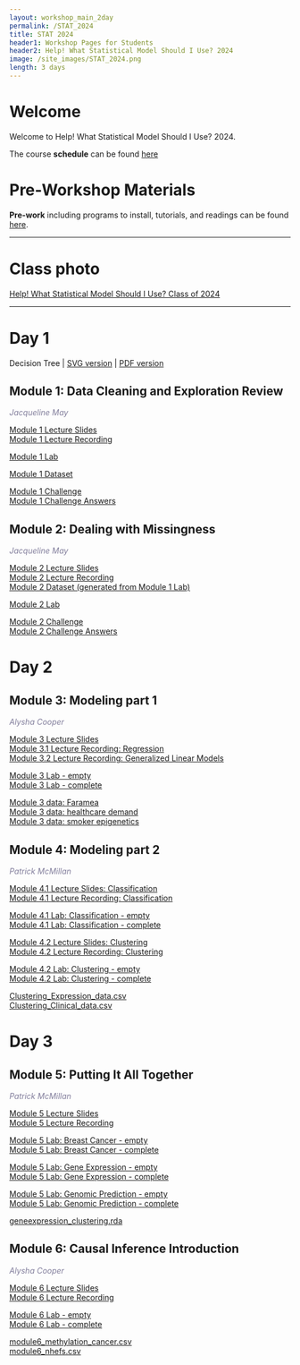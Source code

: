 ```yaml
---
layout: workshop_main_2day
permalink: /STAT_2024
title: STAT 2024
header1: Workshop Pages for Students
header2: Help! What Statistical Model Should I Use? 2024
image: /site_images/STAT_2024.png
length: 3 days
---
```


# Welcome <a id="welcome"></a>

Welcome to Help! What Statistical Model Should I Use? 2024. 

The course **schedule** can be found [here](https://bioinformaticsdotca.github.io/STAT_2024_schedule)

<!-- Meet your **faculty** [here]() -->

# Pre-Workshop Materials <a id="preworkshop"></a>

**Pre-work** including programs to install, tutorials, and readings can be found [here](https://forms.gle/Shvuh86BDhwMKDG26).

***

# Class photo

[Help! What Statistical Model Should I Use? Class of 2024](https://drive.google.com/file/d/1eiDmm1iSI4xkPqDrLSBePN2j_9WHxhvT/view?usp=sharing)

***

# Day 1 <a id="day1"></a>

Decision Tree | [SVG version](https://drive.google.com/file/d/1DsPk8w8zIlNU5RrtwZeohetjc4yN-EhB/view?usp=sharing) | [PDF version](https://drive.google.com/file/d/1gicCSovyHgAbn4l60dHL3sAEF-AYLHRP/view?usp=sharing)  

##  Module 1: Data Cleaning and Exploration Review

*<font color="#827e9c">Jacqueline May</font>*  

[Module 1 Lecture Slides](https://drive.google.com/file/d/13NcJR_WhQz1vYBAjwqbNY8aFlAJA11YK/view?usp=drive_link)  
[Module 1 Lecture Recording](https://youtu.be/FGTl27bddFI)  

[Module 1 Lab](https://drive.google.com/file/d/1DrmpdZSCjgLW7PyzwI1tVkGXW_LR760h/view?usp=drive_link)  

[Module 1 Dataset](https://datadryad.org/stash/dataset/doi:10.5061/dryad.f6t39kj)  

[Module 1 Challenge](https://drive.google.com/file/d/1cFTRMvxytyf7rdWsuWRtw7tNEbbMpLv5/view?usp=sharing)  
[Module 1 Challenge Answers](https://drive.google.com/file/d/1fU4laImbz6XqDnJb77bqWb4tgCYWjYg9/view?usp=sharing)  

##  Module 2: Dealing with Missingness

*<font color="#827e9c">Jacqueline May</font>*  

[Module 2 Lecture Slides](https://drive.google.com/file/d/1aaz0oZXsdX_8p1RiOhgcmHLf8CW25CKp/view?usp=drive_link)  
[Module 2 Lecture Recording](https://youtu.be/F-upvvPPB2s)  
[Module 2 Dataset (generated from Module 1 Lab)](https://drive.google.com/file/d/1gKQt7N3eYkEiQ28xb0rU_meGO7qPRNV4/view?usp=sharing)  

[Module 2 Lab](https://drive.google.com/file/d/1hWPtO4H9LnbRQS_IKQQ8U4T_edVddrxq/view?usp=drive_link)  

[Module 2 Challenge](https://drive.google.com/file/d/1K_Pthd31dwpGZUJX84oNBR6Bdz3NVuil/view?usp=sharing)  
[Module 2 Challenge Answers](https://drive.google.com/file/d/1u31pCA2Y4ORT7lWFQdws9YPdLOL4Xfr2/view?usp=drive_link)  

# Day 2 <a id="day2"></a>

##  Module 3: Modeling part 1

*<font color="#827e9c">Alysha Cooper</font>*  

[Module 3 Lecture Slides](https://drive.google.com/file/d/1tL8V3YQ1iFUdwRQOAxqWS56yANCR_kZk/view?usp=sharing)  
[Module 3.1 Lecture Recording: Regression](https://youtu.be/pcSaS4TBzHU)  
[Module 3.2 Lecture Recording: Generalized Linear Models](https://youtu.be/Mk9wS0wB5Kc)    

[Module 3 Lab - empty](https://drive.google.com/file/d/1QGYASQ3Xl2qreikF3q-6kkohYT40waNR/view?usp=drive_link)  
[Module 3 Lab - complete](https://drive.google.com/file/d/1DW_daNp5ZVosHP6aKT_3OrAF0KYYVb36/view?usp=drive_link)  

[Module 3 data: Faramea](https://drive.google.com/file/d/16qsmrRObE15cDXKh-8ptEpRGJ5J5lBkn/view?usp=drive_link)  
[Module 3 data: healthcare demand](https://drive.google.com/file/d/10kWtWDhbsO2iRbnrdNcERsJGBeAECXSz/view?usp=drive_link)  
[Module 3 data: smoker epigenetics](https://drive.google.com/file/d/1NwoNRPiIxpCOQqpdOtVlOke8a5G2Z3pr/view?usp=drive_link)  


##  Module 4: Modeling part 2

*<font color="#827e9c">Patrick McMillan</font>*  

[Module 4.1 Lecture Slides: Classification](https://drive.google.com/file/d/1CfFIOW9UpTAbI6B1aihF7atPWw5OmkXk/view?usp=drive_link)  
[Module 4.1 Lecture Recording: Classification](https://youtu.be/nH4Bou92FzE)  

[Module 4.1 Lab: Classification - empty](https://drive.google.com/file/d/1-xfoFb0i26V8OfkNBnnRyjnjV9Id2LJE/view?usp=drive_link)   
[Module 4.1 Lab: Classification - complete](https://drive.google.com/file/d/1MtnMvHtMIAoGB4_VTcNO7D4iz8jkOGJN/view?usp=drive_link)  

[Module 4.2 Lecture Slides: Clustering](https://drive.google.com/file/d/1ua6fFAoelblHpd8ycUQBkh3LVtFX3rON/view?usp=drive_link)  
[Module 4.2 Lecture Recording: Clustering](https://youtu.be/ziVEe99JZXQ)  

[Module 4.2 Lab: Clustering - empty](https://drive.google.com/file/d/1ZmYgwDvcWmVJNdXHbqzKD7IE193BoXVv/view?usp=drive_link)   
[Module 4.2 Lab: Clustering - complete](https://drive.google.com/file/d/1Yk4NDkA9Q0F1-u5TQST0v9dDtw0ll4Ps/view?usp=drive_link)  

[Clustering_Expression_data.csv](https://drive.google.com/file/d/1IPrbqQ_iPy3F6J4_okW-qZKKTDYMTfq5/view?usp=drive_link)  
[Clustering_Clinical_data.csv](https://drive.google.com/file/d/1xHm0RMC-_7gskjJOwe9W3hZwS6ylJuOW/view?usp=drive_link)  

# Day 3 <a id="day2"></a>

##  Module 5: Putting It All Together

*<font color="#827e9c">Patrick McMillan</font>*  

[Module 5 Lecture Slides](https://drive.google.com/file/d/1WmM0aBJqToy2aoi3gWesHjFlUcV-i_Lg/view?usp=drive_link)  
[Module 5 Lecture Recording](https://youtu.be/b95iYue64DY)  

[Module 5 Lab: Breast Cancer - empty](https://drive.google.com/file/d/16WjxkMKJrQRi_3tXBV2Y8Edm-YPkkQJN/view?usp=drive_link)  
[Module 5 Lab: Breast Cancer - complete](https://drive.google.com/file/d/1fucrf_OYNytvVs6JSveqULPWundflRG2/view?usp=drive_link)  

[Module 5 Lab: Gene Expression - empty](https://drive.google.com/file/d/1qh0kVLHgshT-vOtKNGTnzLrsFLy501Qh/view?usp=drive_link)  
[Module 5 Lab: Gene Expression - complete](https://drive.google.com/file/d/1WqooGim1LAHeds1AxwAZMoWfqombrLe5/view?usp=drive_link)  

[Module 5 Lab: Genomic Prediction - empty](https://drive.google.com/file/d/1zF7IqTzyNFkssCkjCq6vVwq5EAOCNt7K/view?usp=drive_link)  
[Module 5 Lab: Genomic Prediction - complete](https://drive.google.com/file/d/1nqsc8clAojSJfYztRbz53C8iLD2U_Q0t/view?usp=drive_link)  

[geneexpression_clustering.rda](https://drive.google.com/file/d/19_wfqHW9Saw0WoNB1_yt8DhBGMV6RVu4/view?usp=drive_link)  

## Module 6: Causal Inference Introduction

*<font color="#827e9c">Alysha Cooper</font>*  

[Module 6 Lecture Slides](https://drive.google.com/file/d/1BLOCeUeRJMXVUQJD-REbwZCOVKlzOnSG/view?usp=drive_link)  
[Module 6 Lecture Recording](https://youtu.be/KU_-RhpCBP8)  

[Module 6 Lab - empty](https://drive.google.com/file/d/1IXs4-3irugOeni9wRY9SpUmkCVCWJU2n/view?usp=drive_link)  
[Module 6 Lab - complete](https://drive.google.com/file/d/1u_3b3DOMIeOYstT0tcVZq0Z7h15mHYiJ/view?usp=drive_link)  

[module6_methylation_cancer.csv](https://drive.google.com/file/d/1be-c3F5DRvjgMXvng98RF0UyW0Eqagjz/view?usp=drive_link)  
[module6_nhefs.csv](https://drive.google.com/file/d/1o4UI2RuKABflPem72dcmibr3r5tJTfN7/view?usp=drive_link)  